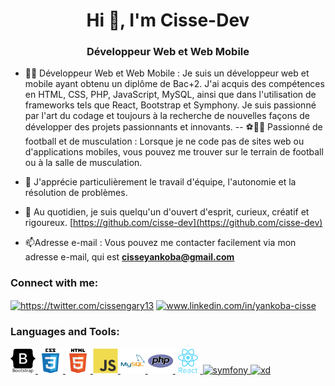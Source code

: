 <h1 align="center">Hi 👋, I'm Cisse-Dev</h1>
<h3 align="center">Développeur Web et Web Mobile</h3>

- 👨‍💻 Développeur Web et Web Mobile : Je suis un développeur web et mobile ayant obtenu un diplôme de Bac+2. J'ai acquis des compétences en HTML, CSS, PHP, JavaScript, MySQL, ainsi que dans l'utilisation de frameworks tels que React, Bootstrap et Symphony. Je suis passionné par l'art du codage et toujours à la recherche de nouvelles façons de développer des projets passionnants et innovants.                                                                        -- ⚽️🏋️‍♂️ Passionné de football et de musculation : Lorsque je ne code pas de sites web ou d'applications mobiles, vous pouvez me trouver sur le terrain de football ou à la salle de musculation. 
- 💼 J'apprécie particulièrement le travail d'équipe, l'autonomie et la résolution de problèmes. 
- 🤝 Au quotidien, je suis quelqu'un d'ouvert d'esprit, curieux, créatif et rigoureux. [https://github.com/cisse-dev](https://github.com/cisse-dev)

- 📫Adresse e-mail : Vous pouvez me contacter facilement via mon adresse e-mail, qui est **cisseyankoba@gmail.com**

<h3 align="left">Connect with me:</h3>
<p align="left">
<a href="https://twitter.com/https://twitter.com/cissengary13" target="blank"><img align="center" src="https://raw.githubusercontent.com/rahuldkjain/github-profile-readme-generator/master/src/images/icons/Social/twitter.svg" alt="https://twitter.com/cissengary13" height="30" width="40" /></a>
<a href="https://linkedin.com/in/www.linkedin.com/in/yankoba-cisse" target="blank"><img align="center" src="https://raw.githubusercontent.com/rahuldkjain/github-profile-readme-generator/master/src/images/icons/Social/linked-in-alt.svg" alt="www.linkedin.com/in/yankoba-cisse" height="30" width="40" /></a>
</p>

<h3 align="left">Languages and Tools:</h3>
<p align="left"> <a href="https://getbootstrap.com" target="_blank" rel="noreferrer"> <img src="https://raw.githubusercontent.com/devicons/devicon/master/icons/bootstrap/bootstrap-plain-wordmark.svg" alt="bootstrap" width="40" height="40"/> </a> <a href="https://www.w3schools.com/css/" target="_blank" rel="noreferrer"> <img src="https://raw.githubusercontent.com/devicons/devicon/master/icons/css3/css3-original-wordmark.svg" alt="css3" width="40" height="40"/> </a> <a href="https://www.w3.org/html/" target="_blank" rel="noreferrer"> <img src="https://raw.githubusercontent.com/devicons/devicon/master/icons/html5/html5-original-wordmark.svg" alt="html5" width="40" height="40"/> </a> <a href="https://developer.mozilla.org/en-US/docs/Web/JavaScript" target="_blank" rel="noreferrer"> <img src="https://raw.githubusercontent.com/devicons/devicon/master/icons/javascript/javascript-original.svg" alt="javascript" width="40" height="40"/> </a> <a href="https://www.mysql.com/" target="_blank" rel="noreferrer"> <img src="https://raw.githubusercontent.com/devicons/devicon/master/icons/mysql/mysql-original-wordmark.svg" alt="mysql" width="40" height="40"/> </a> <a href="https://www.php.net" target="_blank" rel="noreferrer"> <img src="https://raw.githubusercontent.com/devicons/devicon/master/icons/php/php-original.svg" alt="php" width="40" height="40"/> </a> <a href="https://reactjs.org/" target="_blank" rel="noreferrer"> <img src="https://raw.githubusercontent.com/devicons/devicon/master/icons/react/react-original-wordmark.svg" alt="react" width="40" height="40"/> </a> <a href="https://symfony.com" target="_blank" rel="noreferrer"> <img src="https://symfony.com/logos/symfony_black_03.svg" alt="symfony" width="40" height="40"/> </a> <a href="https://www.adobe.com/products/xd.html" target="_blank" rel="noreferrer"> <img src="https://cdn.worldvectorlogo.com/logos/adobe-xd.svg" alt="xd" width="40" height="40"/> </a> </p>


